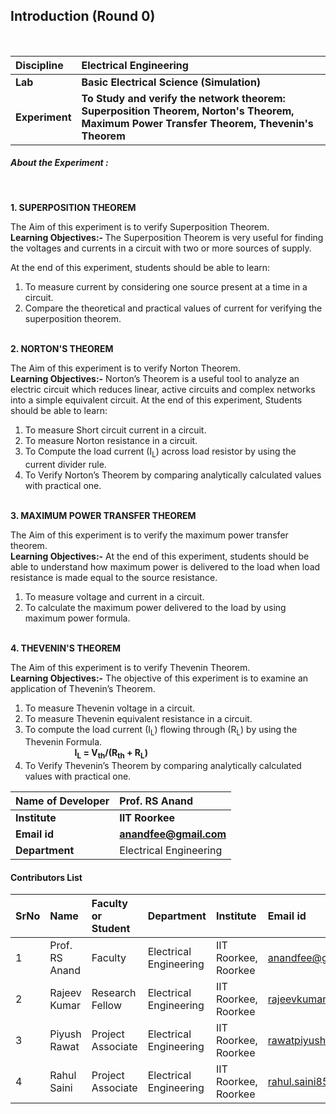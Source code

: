 ## Introduction (Round 0)

<br>

<b>Discipline | <b> Electrical Engineering
:--|:--|
<b> Lab | <b> Basic Electrical Science (Simulation)
<b> Experiment|     <b> To Study and verify the network theorem: Superposition Theorem, Norton's Theorem, Maximum Power Transfer Theorem, Thevenin's Theorem

<h5> About the Experiment : </h5> <br>

<b>1. SUPERPOSITION THEOREM </b> <br>

The Aim of this experiment is to verify Superposition Theorem.<br>
<b>Learning Objectives:- </b> The Superposition Theorem is very useful for finding the voltages and currents in a circuit with two or more sources of supply.<br>

At the end of this experiment, students should be able to learn:<br>

1. To measure current by considering one source present at a time in a circuit.<br>
2. Compare the theoretical and practical values of current for verifying the superposition theorem.<br><br>

<b> 2. NORTON'S THEOREM </b> <br>

The Aim of this experiment is to verify Norton Theorem.<br>
<b>Learning Objectives:-</b>  Norton’s Theorem is a useful tool to analyze an electric circuit which reduces linear, active circuits and complex networks into a simple equivalent circuit.
At the end of this experiment, Students should be able to learn:<br>

1. To measure Short circuit current in a circuit.<br>
2. To measure Norton resistance in a circuit.<br>
3. To Compute the load current (I<sub>L</sub>) across load resistor by using the current divider rule.<br>
4. To Verify Norton’s Theorem by comparing analytically calculated values with practical one.<br><br>

<b> 3. MAXIMUM POWER TRANSFER THEOREM  </b> <br>

The Aim of this experiment is to verify the maximum power transfer theorem.<br>
<b>Learning Objectives:-</b> At the end of this experiment, students should be able to understand how maximum power is delivered to the load when load resistance is made equal to the source resistance.<br>

1. To measure voltage and current in a circuit.<br>
2. To calculate the maximum power delivered to the load by using maximum power formula. <br><br>

<b> 4. THEVENIN'S THEOREM </b>  <br>

The Aim of this experiment is to verify Thevenin Theorem.<br>
<b>Learning Objectives:-</b> The objective of this experiment is to examine an application of Thevenin’s Theorem.<br>

1. To measure Thevenin voltage in a circuit.<br>
2. To measure Thevenin equivalent resistance in a circuit.<br>
3. To compute the load current (I<sub>L</sub>) flowing through (R<sub>L</sub>) by using the Thevenin Formula.<br>
&nbsp;&nbsp;&nbsp;&nbsp;&nbsp;&nbsp;&nbsp;&nbsp;&nbsp;&nbsp;&nbsp;&nbsp;&nbsp;&nbsp;&nbsp;&nbsp;&nbsp;&nbsp;&nbsp;       <b> I<sub>L</sub> = V<sub>th</sub>/(R<sub>th</sub> + R<sub>L</sub>) </b> <br>
4. To Verify Thevenin’s Theorem by comparing analytically calculated values with practical one.

<b>Name of Developer | <b> Prof. RS Anand
:--|:--|
<b> Institute | <b> IIT Roorkee
<b> Email id|   <b> anandfee@gmail.com
<b> Department | Electrical Engineering

#### Contributors List

SrNo | Name | Faculty or Student | Department| Institute | Email id
:--|:--|:--|:--|:--|:--|
1 | Prof. RS Anand | Faculty | Electrical Engineering | IIT Roorkee, Roorkee | anandfee@gmail.com
2 | Rajeev Kumar | Research Fellow | Electrical Engineering | IIT Roorkee, Roorkee | rajeevkumar.rke@gmail.com
3 | Piyush Rawat | Project Associate | Electrical Engineering | IIT Roorkee, Roorkee | rawatpiyush72@gmail.com
4 | Rahul Saini | Project Associate | Electrical Engineering | IIT Roorkee, Roorkee | rahul.saini8599@gmail.com

<br>
